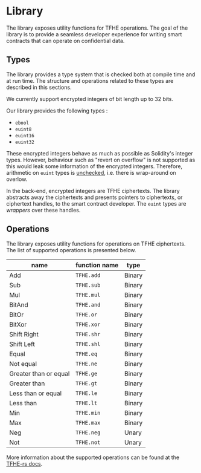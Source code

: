 # Library

The library exposes utility functions for TFHE operations.
The goal of the library is to provide a seamless developer experience for writing smart contracts that can operate on confidential data.

## Types

The library provides a type system that is checked both at compile time and at run time.
The structure and operations related to these types are described in this sections.

We currently support encrypted integers of bit length up to 32 bits.

<!-- Support for up to 256 bits is on our roadmap.  -->

Our library provides the following types :

- `ebool`
- `euint8`
- `euint16`
- `euint32`

These encrypted integers behave as much as possible as Solidity's integer types. However, behaviour such as "revert on overflow" is not supported as this would leak some information of the encrypted integers. Therefore, arithmetic on `euint` types is [unchecked](https://docs.soliditylang.org/en/latest/control-structures.html#checked-or-unchecked-arithmetic), i.e. there is wrap-around on overlow.

In the back-end, encrypted integers are TFHE ciphertexts.
The library abstracts away the ciphertexts and presents pointers to ciphertexts, or ciphertext handles, to the smart contract developer.
The `euint` types are _wrappers_ over these handles.

## Operations

The library exposes utility functions for operations on TFHE ciphertexts.
The list of supported operations is presented below.

| name                  | function name | type   |
| --------------------- | ------------- | ------ |
| Add                   | `TFHE.add`    | Binary |
| Sub                   | `TFHE.sub`    | Binary |
| Mul                   | `TFHE.mul`    | Binary |
| BitAnd                | `TFHE.and`    | Binary |
| BitOr                 | `TFHE.or`     | Binary |
| BitXor                | `TFHE.xor`    | Binary |
| Shift Right           | `TFHE.shr`    | Binary |
| Shift Left            | `TFHE.shl`    | Binary |
| Equal                 | `TFHE.eq`     | Binary |
| Not equal             | `TFHE.ne`     | Binary |
| Greater than or equal | `TFHE.ge`     | Binary |
| Greater than          | `TFHE.gt`     | Binary |
| Less than or equal    | `TFHE.le`     | Binary |
| Less than             | `TFHE.lt`     | Binary |
| Min                   | `TFHE.min`    | Binary |
| Max                   | `TFHE.max`    | Binary |
| Neg                   | `TFHE.neg`    | Unary  |
| Not                   | `TFHE.not`    | Unary  |

More information about the supported operations can be found at the [TFHE-rs docs](https://docs.zama.ai/tfhe-rs/high-level-api/operations#integer).

